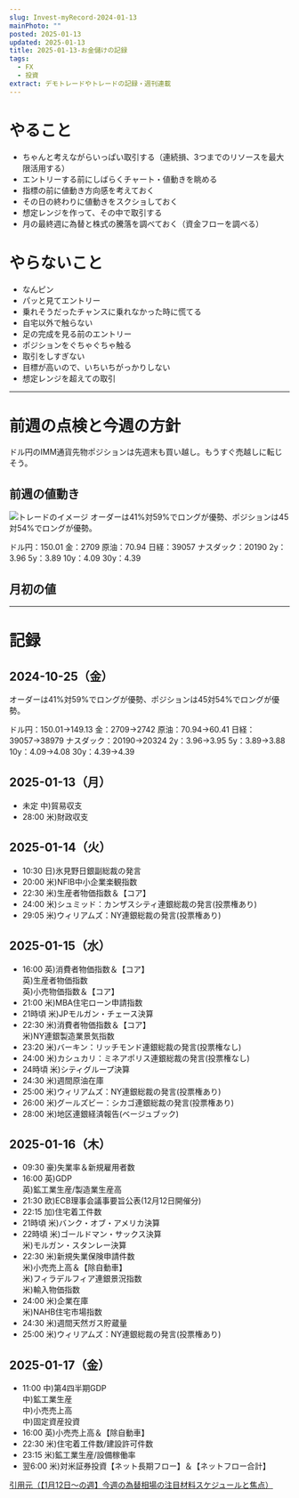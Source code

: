 ```yaml
---
slug: Invest-myRecord-2024-01-13
mainPhoto: ""
posted: 2025-01-13
updated: 2025-01-13
title: 2025-01-13-お金儲けの記録
tags:
  - FX
  - 投資
extract: デモトレードやトレードの記録・週刊連載
---
```

# やること

- ちゃんと考えながらいっぱい取引する（連続損、3つまでのリソースを最大限活用する）
- エントリーする前にしばらくチャート・値動きを眺める
- 指標の前に値動き方向感を考えておく
- その日の終わりに値動きをスクショしておく
- 想定レンジを作って、その中で取引する
- 月の最終週に為替と株式の騰落を調べておく（資金フローを調べる）
# やらないこと

- なんピン
- パッと見てエントリー
- 乗れそうだったチャンスに乗れなかった時に慌てる
- 自宅以外で触らない
- 足の完成を見る前のエントリー
- ポジションをぐちゃぐちゃ触る
- 取引をしすぎない
- 目標が高いので、いちいちがっかりしない
- 想定レンジを超えての取引
***
# 前週の点検と今週の方針

ドル円のIMM通貨先物ポジションは先週末も買い越し。もうすぐ売越しに転じそう。

## 前週の値動き

![トレードのイメージ](../../../images/invest/weekly/Invest-myRecord-2024-10-28/01.png)
オーダーは41%対59%でロングが優勢、ポジションは45対54%でロングが優勢。

ドル円：150.01
金：2709
原油：70.94
日経：39057
ナスダック：20190
2y：3.96
5y：3.89
10y：4.09
30y：4.39

## 月初の値
***
# 記録

## 2024-10-25（金）

オーダーは41%対59%でロングが優勢、ポジションは45対54%でロングが優勢。

ドル円：150.01→149.13
金：2709→2742
原油：70.94→60.41
日経：39057→38979
ナスダック：20190→20324
2y：3.96→3.95
5y：3.89→3.88
10y：4.09→4.08
30y：4.39→4.39

## 2025-01-13（月）

- 未定	中)貿易収支
- 28:00	米)財政収支
## 2025-01-14（火）

- 10:30	日)氷見野日銀副総裁の発言
- 20:00	米)NFIB中小企業楽観指数
- 22:30	米)生産者物価指数＆【コア】
- 24:00	米)シュミッド：カンザスシティ連銀総裁の発言(投票権あり)
- 29:05	米)ウィリアムズ：NY連銀総裁の発言(投票権あり)
## 2025-01-15（水）

- 16:00	英)消費者物価指数＆【コア】  
  英)生産者物価指数  
  英)小売物価指数＆【コア】
- 21:00	米)MBA住宅ローン申請指数
- 21時頃	米)JPモルガン・チェース決算
- 22:30	米)消費者物価指数＆【コア】  
  米)NY連銀製造業景気指数
- 23:20	米)バーキン：リッチモンド連銀総裁の発言(投票権なし)
- 24:00	米)カシュカリ：ミネアポリス連銀総裁の発言(投票権なし)
- 24時頃	米)シティグループ決算
- 24:30	米)週間原油在庫
- 25:00	米)ウィリアムズ：NY連銀総裁の発言(投票権あり)
- 26:00	米)グールズビー：シカゴ連銀総裁の発言(投票権あり)
- 28:00	米)地区連銀経済報告(ベージュブック)
## 2025-01-16（木）

- 09:30	豪)失業率＆新規雇用者数
- 16:00	英)GDP  
  英)鉱工業生産/製造業生産高
- 21:30	欧)ECB理事会議事要旨公表(12月12日開催分)
- 22:15	加)住宅着工件数
- 21時頃	米)バンク・オブ・アメリカ決算
- 22時頃	米)ゴールドマン・サックス決算  
  米)モルガン・スタンレー決算
- 22:30	米)新規失業保険申請件数  
  米)小売売上高＆【除自動車】  
  米)フィラデルフィア連銀景況指数  
  米)輸入物価指数
- 24:00	米)企業在庫   
  米)NAHB住宅市場指数
- 24:30	米)週間天然ガス貯蔵量
- 25:00	米)ウィリアムズ：NY連銀総裁の発言(投票権あり)
## 2025-01-17（金）

- 11:00	中)第4四半期GDP  
  中)鉱工業生産  
  中)小売売上高  
  中)固定資産投資
- 16:00	英)小売売上高＆【除自動車】
- 22:30	米)住宅着工件数/建設許可件数
- 23:15	米)鉱工業生産/設備稼働率  
- 翌6:00	米)対米証券投資【ネット長期フロー】＆【ネットフロー合計】

[引用元（【1月12日～の週】今週の為替相場の注目材料スケジュールと焦点）](https://kissfx.com/article/20250113weekfx.html)